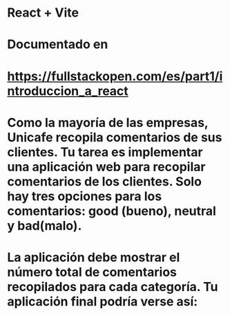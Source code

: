 # React + Vite
# Documentado en 
# https://fullstackopen.com/es/part1/introduccion_a_react

# Como la mayoría de las empresas, Unicafe recopila comentarios de sus clientes. Tu tarea es implementar una aplicación web para recopilar comentarios de los clientes. Solo hay tres opciones para los comentarios: good (bueno), neutral y bad(malo).

# La aplicación debe mostrar el número total de comentarios recopilados para cada categoría. Tu aplicación final podría verse así:











